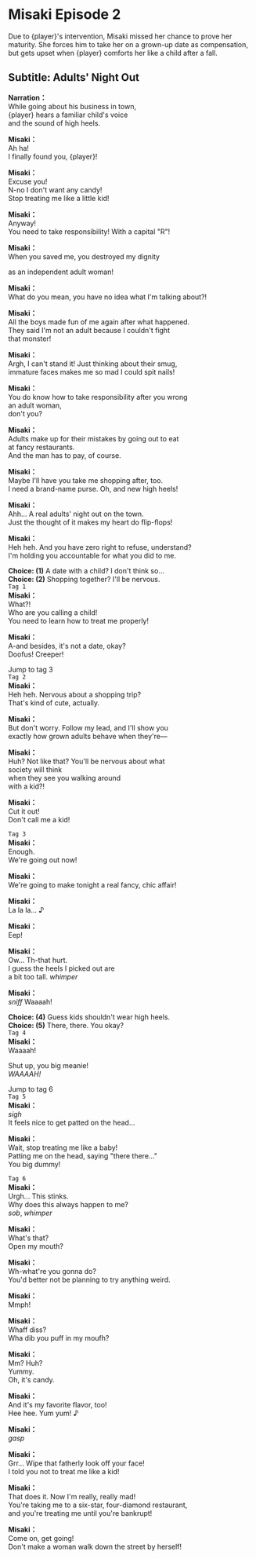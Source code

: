 # Misaki Episode 2
Due to {player}'s intervention, Misaki missed her chance to prove her maturity. She forces him to take her on a grown-up date as compensation, but gets upset when {player} comforts her like a child after a fall.
  
## Subtitle: Adults' Night Out
  
**Narration：**  
While going about his business in town,  
{player} hears a familiar child's voice  
and the sound of high heels.  
  
**Misaki：**  
Ah ha!  
I finally found you, {player}!  
  
**Misaki：**  
Excuse you!  
N-no I don't want any candy!  
Stop treating me like a little kid!  
  
**Misaki：**  
Anyway!  
You need to take responsibility! With a capital \"R\"!  
  
**Misaki：**  
When you saved me, you destroyed my dignity  
  
as an independent adult woman!  
  
**Misaki：**  
What do you mean, you have no idea what I'm talking about?!  
  
**Misaki：**  
All the boys made fun of me again after what happened.  
They said I'm not an adult because I couldn't fight  
that monster!  
  
**Misaki：**  
Argh, I can't stand it! Just thinking about their smug,  
immature faces makes me so mad I could spit nails!  
  
**Misaki：**  
You do know how to take responsibility after you wrong  
an adult woman,  
don't you?  
  
**Misaki：**  
Adults make up for their mistakes by going out to eat  
at fancy restaurants.  
And the man has to pay, of course.  
  
**Misaki：**  
Maybe I'll have you take me shopping after, too.  
I need a brand-name purse. Oh, and new high heels!  
  
**Misaki：**  
Ahh... A real adults' night out on the town.  
Just the thought of it makes my heart do flip-flops!  
  
**Misaki：**  
Heh heh. And you have zero right to refuse, understand?  
I'm holding you accountable for what you did to me.  
  
**Choice: (1)**  A date with a child? I don't think so...  
**Choice: (2)**  Shopping together? I'll be nervous.  
`Tag 1`  
**Misaki：**  
What?!  
Who are you calling a child!  
You need to learn how to treat me properly!  
  
**Misaki：**  
A-and besides, it's not a date, okay?  
Doofus! Creeper!  
  
Jump to tag 3  
`Tag 2`  
**Misaki：**  
Heh heh. Nervous about a shopping trip?  
That's kind of cute, actually.  
  
**Misaki：**  
But don't worry. Follow my lead, and I'll show you  
exactly how grown adults behave when they're—  
  
**Misaki：**  
Huh? Not like that? You'll be nervous about what  
society will think  
when they see you walking around  
with a kid?!  
  
**Misaki：**  
Cut it out!  
Don't call me a kid!  
  
`Tag 3`  
**Misaki：**  
Enough.  
We're going out now!  
  
**Misaki：**  
We're going to make tonight a real fancy, chic affair!  
  
**Misaki：**  
La la la... ♪  
  
**Misaki：**  
Eep!  
  
**Misaki：**  
Ow... Th-that hurt.  
I guess the heels I picked out are  
a bit too tall. *whimper*  
  
**Misaki：**  
*sniff* Waaaah!  
  
**Choice: (4)**  Guess kids shouldn't wear high heels.  
**Choice: (5)**  There, there. You okay?  
`Tag 4`  
**Misaki：**  
Waaaah!  
  
Shut up, you big meanie!  
*WAAAAH!*  
  
Jump to tag 6  
`Tag 5`  
**Misaki：**  
*sigh*  
It feels nice to get patted on the head...  
  
**Misaki：**  
Wait, stop treating me like a baby!  
Patting me on the head, saying \"there there...\"  
You big dummy!  
  
`Tag 6`  
**Misaki：**  
Urgh... This stinks.  
Why does this always happen to me?  
*sob*, *whimper*  
  
**Misaki：**  
What's that?  
Open my mouth?  
  
**Misaki：**  
Wh-what're you gonna do?  
You'd better not be planning to try anything weird.  
  
**Misaki：**  
Mmph!  
  
**Misaki：**  
Whaff diss?  
Wha dib you puff in my moufh?  
  
**Misaki：**  
Mm? Huh?  
Yummy.  
Oh, it's candy.  
  
**Misaki：**  
And it's my favorite flavor, too!  
Hee hee. Yum yum! ♪  
  
**Misaki：**  
*gasp*  
  
**Misaki：**  
Grr... Wipe that fatherly look off your face!  
I told you not to treat me like a kid!  
  
**Misaki：**  
That does it. Now I'm really, really mad!  
You're taking me to a six-star, four-diamond restaurant,  
and you're treating me until you're bankrupt!  
  
**Misaki：**  
Come on, get going!  
Don't make a woman walk down the street by herself!  
